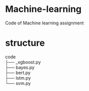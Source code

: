 # Machine-learning
Code of Machine learning assignment
# structure
code  
├── _xgboost.py  
├── bayes.py  
├── bert.py  
├── lstm.py  
└── svm.py
